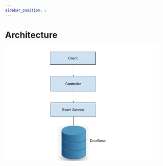 ```yaml
---
sidebar_position: 5
---
```


# Architecture

![Event Service Architecture](assets/architecture_event_diangram.png)
